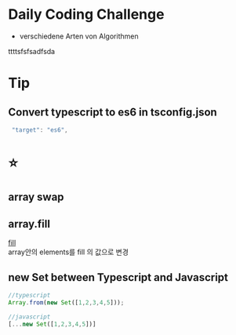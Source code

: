 # Daily Coding Challenge

- verschiedene Arten von Algorithmen



ttttsfsfsadfsda
# Tip

## Convert typescript to es6 in tsconfig.json
```ts
 "target": "es6",  
```


# ⭐️

## array swap


## array.fill
[fill](https://developer.mozilla.org/en-US/docs/Web/JavaScript/Reference/Global_Objects/Array/fill) <br />
array안의 elements를 fill 의 값으로 변경


## new Set between Typescript and Javascript
```ts
//typescript
Array.from(new Set([1,2,3,4,5]));
```

```javascript
//javascript
[...new Set([1,2,3,4,5])]
```